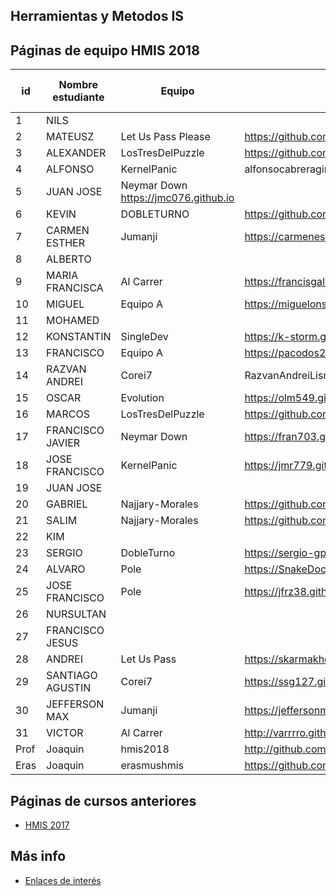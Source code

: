 ﻿## Herramientas y Metodos IS

## Páginas de equipo HMIS 2018

id | Nombre estudiante  | Equipo | Página personal | Repositorio de Web de equipo 
-- | ----------------- | ----------------- | ----------------- | -----------------
1 | NILS               |   |   |
2 | MATEUSZ            | Let Us Pass Please | https://github.com/mbereszczuk  | 
3 | ALEXANDER          | LosTresDelPuzzle  | https://github.com/Lilium213  |
4 | ALFONSO            |   KernelPanic|   alfonsocabreragimenez.github.io  |
5 | JUAN JOSE          |   Neymar Down   https://jmc076.github.io  |
6 | KEVIN              |  DOBLETURNO | https://github.com/KevBerja/KevBerja.github.io  |
7 | CARMEN ESTHER      | Jumanji  | https://carmenesther.github.io/  	|
8 | ALBERTO            |   |   |
9 | MARIA FRANCISCA    | Al Carrer | https://francisgalvez.github.io/   |
10 | MIGUEL             | Equipo A  |  https://miguelons11.github.io/  |
11 | MOHAMED            |   |  |
12 | KONSTANTIN         |  SingleDev  |  https://k-storm.github.io  |
13 | FRANCISCO          | Equipo A  |  https://pacodos222.github.io/  |
14 | RAZVAN ANDREI      |Corei7|RazvanAndreiLismanu.github.io  |
15 | OSCAR              | Evolution | https://olm549.github.io  |
16 | MARCOS             |  LosTresDelPuzzle |  https://github.com/marcoslupion  |
17 | FRANCISCO JAVIER   |  Neymar Down |  https://fran703.github.io/fmg703.github.io/  |
18 | JOSE FRANCISCO     |   KernelPanic|  https://jmr779.github.io/   |
19 | JUAN JOSE          |   |    |
20 | GABRIEL            | Najjary-Morales  |  https://github.com/gmc456  |
21 | SALIM              | Najjary-Morales  |  https://github.com/lydzje  | 
22 | KIM                |   |   |
23 | SERGIO             | DobleTurno  | https://sergio-gps.github.io/  | 
24 | ALVARO             |  Pole |  https://SnakeDoc12.github.io   |
25 | JOSE FRANCISCO     | Pole | https://jfrz38.github.io/   |
26 | NURSULTAN          |   |   |
27 | FRANCISCO JESUS    |   |   |
28 | ANDREI             | Let Us Pass  |  https://skarmakhovich.github.io  |
29 | SANTIAGO AGUSTIN   | Corei7  | https://ssg127.github.io/   |
30 | JEFFERSON MAX      | Jumanji  |   https://jeffersonmax90.github.io/jeffersontomala.github.io/  |
31 | VICTOR             | Al Carrer |  http://varrrro.github.io  |
Prof | Joaquin | hmis2018 | http://github.com/ualjjcanada  |
Eras | Joaquin | erasmushmis | https://github.com/ualjjcanada  |

## Páginas de cursos anteriores
* [HMIS 2017](index2017.md)

## Más info
* [Enlaces de interés](enlaces.md)
